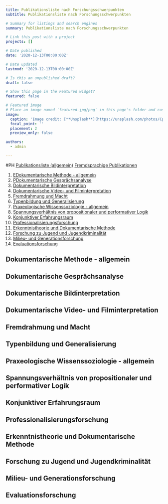 ```yaml
---
title: Publikationsliste nach Forschungsschwerpunkten
subtitle: Publikationsliste nach Forschungsschwerpunkten

# Summary for listings and search engines
summary: Publikationsliste nach Forschungsschwerpunkten

# Link this post with a project
projects: []

# Date published
date: '2020-12-13T00:00:00Z'

# Date updated
lastmod: '2020-12-13T00:00:00Z'

# Is this an unpublished draft?
draft: false

# Show this page in the Featured widget?
featured: false

# Featured image
# Place an image named `featured.jpg/png` in this page's folder and customize its options here.
image:
  caption: 'Image credit: [**Unsplash**](https://unsplash.com/photos/CpkOjOcXdUY)'
  focal_point: ''
  placement: 2
  preview_only: false

authors:
  - admin

---
```


#PH
[Publikationsliste (allgemein)](/post/publikationsliste_ger/)
[Fremdsprachige Publikationen](/post/publikationsliste_foreign_ger/)

1. <a href="#1">EDokumentarische Methode - allgemein</a>
2. <a href="#2">PDokumentarische Gesprächsanalyse</a>
3. <a href="#3">Dokumentarische Bildinterpretation</a>
4. <a href="#4">Dokumentarische Video- und Filminterpretation</a>
5. <a href="#5">Fremdrahmung und Macht</a>
6. <a href="#6">Typenbildung und Generalisierung</a>
7. <a href="#7">Praxeologische Wissenssoziologie - allgemein</a>
8. <a href="#8">Spannungsverhältnis von propositionaler und performativer Logik</a>
9. <a href="#9">Konjunktiver Erfahrungsraum</a>
10. <a href="#10">Professionalisierungsforschung</a>
11. <a href="#11">Erkenntnistheorie und Dokumentarische Methode</a>
12. <a href="#12">Forschung zu Jugend und Jugendkriminalität</a>
13. <a href="#13">Milieu- und Generationsforschung</a>
14. <a href="#14">Evaluationsforschung</a>

<a id="1"></a> <!-- This is the anchor -->
## Dokumentarische Methode - allgemein

<a id="2"></a> <!-- This is the anchor -->
## Dokumentarische Gesprächsanalyse

<a id="3"></a> <!-- This is the anchor -->
## Dokumentarische Bildinterpretation

<a id="4"></a> <!-- This is the anchor -->
## Dokumentarische Video- und Filminterpretation

<a id="5"></a> <!-- This is the anchor -->
## Fremdrahmung und Macht

<a id="6"></a> <!-- This is the anchor -->
## Typenbildung und Generalisierung

<a id="7"></a> <!-- This is the anchor -->
## Praxeologische Wissenssoziologie - allgemein

<a id="8"></a> <!-- This is the anchor -->
## Spannungsverhältnis von propositionaler und performativer Logik

<a id="9"></a> <!-- This is the anchor -->
## Konjunktiver Erfahrungsraum

<a id="10"></a> <!-- This is the anchor -->
## Professionalisierungsforschung

<a id="11"></a> <!-- This is the anchor -->
## Erkenntnistheorie und Dokumentarische Methode

<a id="12"></a> <!-- This is the anchor -->
## Forschung zu Jugend und Jugendkriminalität

<a id="13"></a> <!-- This is the anchor -->
## Milieu- und Generationsforschung

<a id="14"></a> <!-- This is the anchor -->
## Evaluationsforschung